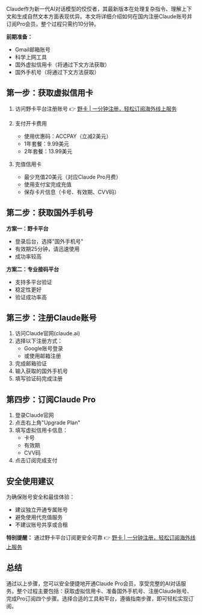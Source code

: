 Claude作为新一代AI对话模型的佼佼者，其最新版本在处理复杂指令、理解上下文和生成自然文本方面表现优异。本文将详细介绍如何在国内注册Claude账号并订阅Pro会员，整个过程只需约10分钟。

**前期准备：**

- Gmail邮箱账号
- 科学上网工具
- 国外虚拟信用卡（将通过下文方法获取）
- 国外手机号（将通过下文方法获取）

## 第一步：获取虚拟信用卡

1. 访问野卡平台注册账号
   👉 [野卡 | 一分钟注册，轻松订阅海外线上服务](https://bit.ly/bewildcard)

2. 支付开卡费用
   - 使用优惠码：ACCPAY（立减2美元）
   - 1年套餐：9.99美元
   - 2年套餐：13.99美元

3. 充值信用卡
   - 最少充值20美元（对应Claude Pro月费）
   - 使用支付宝完成充值
   - 保存卡片信息（卡号、有效期、CVV码）

## 第二步：获取国外手机号

**方案一：野卡平台**
- 登录后台，选择"国外手机号"
- 有效期25分钟，请迅速使用
- 成功率较高

**方案二：专业接码平台**
- 支持多平台验证
- 稳定性更好
- 验证成功率高

## 第三步：注册Claude账号

1. 访问Claude官网(claude.ai)
2. 选择以下注册方式：
   - Google账号登录
   - 或使用邮箱注册
3. 完成邮箱验证
4. 输入获取的国外手机号
5. 填写验证码完成注册

## 第四步：订阅Claude Pro

1. 登录Claude官网
2. 点击右上角"Upgrade Plan"
3. 填写虚拟信用卡信息：
   - 卡号
   - 有效期
   - CVV码
4. 点击订阅完成支付

## 安全使用建议

为确保账号安全和最佳体验：
- 建议独立开通专属账号
- 避免使用代充值服务
- 不建议账号共享或合租

**特别提醒：** 通过野卡平台订阅更安全可靠
👉 [野卡 | 一分钟注册，轻松订阅海外线上服务](https://bit.ly/bewildcard)

## 总结

通过以上步骤，您可以安全便捷地开通Claude Pro会员，享受完整的AI对话服务。整个过程主要包括：获取虚拟信用卡、准备国外手机号、注册Claude账号、完成Pro订阅四个步骤。选择合适的工具和平台，遵循指南步骤，即可轻松实现订阅。
